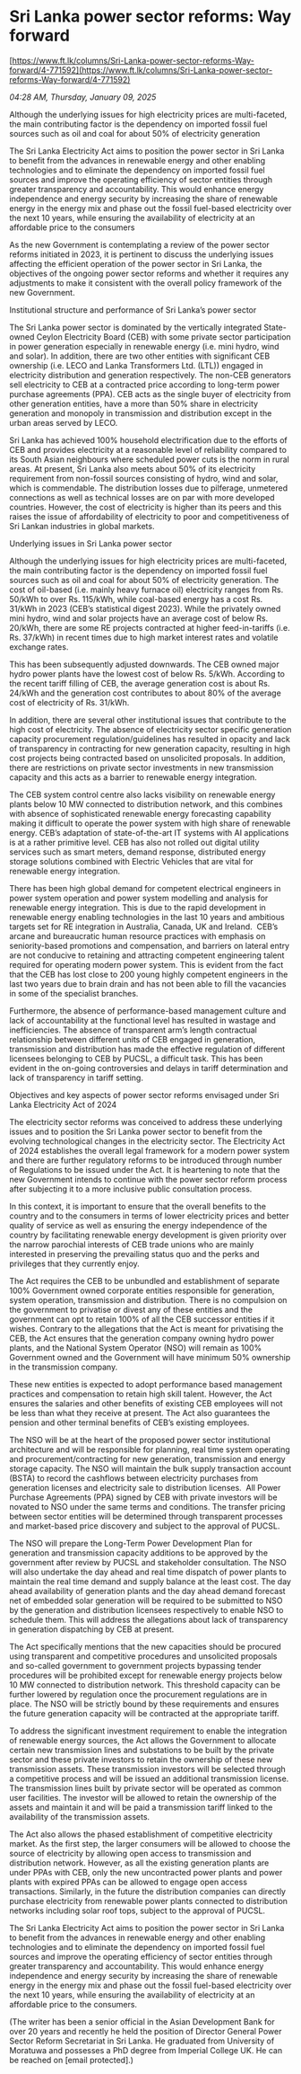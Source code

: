 # Sri Lanka power sector reforms: Way forward

[https://www.ft.lk/columns/Sri-Lanka-power-sector-reforms-Way-forward/4-771592](https://www.ft.lk/columns/Sri-Lanka-power-sector-reforms-Way-forward/4-771592)

*04:28 AM, Thursday, January 09, 2025*

Although the underlying issues for high electricity prices are multi-faceted, the main contributing factor is the dependency on imported fossil fuel sources such as oil and coal for about 50% of electricity generation

The Sri Lanka Electricity Act aims to position the power sector in Sri Lanka to benefit from the advances in renewable energy and other enabling technologies and to eliminate the dependency on imported fossil fuel sources and improve the operating efficiency of sector entities through greater transparency and accountability. This would enhance energy independence and energy security by increasing the share of renewable energy in the energy mix and phase out the fossil fuel-based electricity over the next 10 years, while ensuring the availability of electricity at an affordable price to the consumers

As the new Government is contemplating a review of the power sector reforms initiated in 2023, it is pertinent to discuss the underlying issues affecting the efficient operation of the power sector in Sri Lanka, the objectives of the ongoing power sector reforms and whether it requires any adjustments to make it consistent with the overall policy framework of the new Government.

Institutional structure and performance of Sri Lanka’s power sector

The Sri Lanka power sector is dominated by the vertically integrated State-owned Ceylon Electricity Board (CEB) with some private sector participation in power generation especially in renewable energy (i.e. mini hydro, wind and solar). In addition, there are two other entities with significant CEB ownership (i.e. LECO and Lanka Transformers Ltd. (LTL)) engaged in electricity distribution and generation respectively. The non-CEB generators sell electricity to CEB at a contracted price according to long-term power purchase agreements (PPA). CEB acts as the single buyer of electricity from other generation entities, have a more than 50% share in electricity generation and monopoly in transmission and distribution except in the urban areas served by LECO.

Sri Lanka has achieved 100% household electrification due to the efforts of CEB and provides electricity at a reasonable level of reliability compared to its South Asian neighbours where scheduled power cuts is the norm in rural areas. At present, Sri Lanka also meets about 50% of its electricity requirement from non-fossil sources consisting of hydro, wind and solar, which is commendable. The distribution losses due to pilferage, unmetered connections as well as technical losses are on par with more developed countries. However, the cost of electricity is higher than its peers and this raises the issue of affordability of electricity to poor and competitiveness of Sri Lankan industries in global markets.

Underlying issues in Sri Lanka power sector

Although the underlying issues for high electricity prices are multi-faceted, the main contributing factor is the dependency on imported fossil fuel sources such as oil and coal for about 50% of electricity generation. The cost of oil-based (i.e. mainly heavy furnace oil) electricity ranges from Rs. 50/kWh to over Rs. 115/kWh, while coal-based energy has a cost Rs. 31/kWh in 2023 (CEB’s statistical digest 2023). While the privately owned mini hydro, wind and solar projects have an average cost of below Rs. 20/kWh, there are some RE projects contracted at higher feed-in-tariffs (i.e. Rs. 37/kWh) in recent times due to high market interest rates and volatile exchange rates.

This has been subsequently adjusted downwards. The CEB owned major hydro power plants have the lowest cost of below Rs. 5/kWh. According to the recent tariff filling of CEB, the average generation cost is about Rs. 24/kWh and the generation cost contributes to about 80% of the average cost of electricity of Rs. 31/kWh.

In addition, there are several other institutional issues that contribute to the high cost of electricity. The absence of electricity sector specific generation capacity procurement regulation/guidelines has resulted in opacity and lack of transparency in contracting for new generation capacity, resulting in high cost projects being contracted based on unsolicited proposals. In addition, there are restrictions on private sector investments in new transmission capacity and this acts as a barrier to renewable energy integration.

The CEB system control centre also lacks visibility on renewable energy plants below 10 MW connected to distribution network, and this combines with absence of sophisticated renewable energy forecasting capability making it difficult to operate the power system with high share of renewable energy. CEB’s adaptation of state-of-the-art IT systems with AI applications is at a rather primitive level. CEB has also not rolled out digital utility services such as smart meters, demand response, distributed energy storage solutions combined with Electric Vehicles that are vital for renewable energy integration.

There has been high global demand for competent electrical engineers in power system operation and power system modelling and analysis for renewable energy integration. This is due to the rapid development in renewable energy enabling technologies in the last 10 years and ambitious targets set for RE integration in Australia, Canada, UK and Ireland.  CEB’s arcane and bureaucratic human resource practices with emphasis on seniority-based promotions and compensation, and barriers on lateral entry are not conducive to retaining and attracting competent engineering talent required for operating modern power system. This is evident from the fact that the CEB has lost close to 200 young highly competent engineers in the last two years due to brain drain and has not been able to fill the vacancies in some of the specialist branches.

Furthermore, the absence of performance-based management culture and lack of accountability at the functional level has resulted in wastage and inefficiencies. The absence of transparent arm’s length contractual relationship between different units of CEB engaged in generation, transmission and distribution has made the effective regulation of different licensees belonging to CEB by PUCSL, a difficult task. This has been evident in the on-going controversies and delays in tariff determination and lack of transparency in tariff setting.

Objectives and key aspects of power sector reforms envisaged under Sri Lanka Electricity Act of 2024

The electricity sector reforms was conceived to address these underlying issues and to position the Sri Lanka power sector to benefit from the evolving technological changes in the electricity sector. The Electricity Act of 2024 establishes the overall legal framework for a modern power system and there are further regulatory reforms to be introduced through number of Regulations to be issued under the Act. It is heartening to note that the new Government intends to continue with the power sector reform process after subjecting it to a more inclusive public consultation process.

In this context, it is important to ensure that the overall benefits to the country and to the consumers in terms of lower electricity prices and better quality of service as well as ensuring the energy independence of the country by facilitating renewable energy development is given priority over the narrow parochial interests of CEB trade unions who are mainly interested in preserving the prevailing status quo and the perks and privileges that they currently enjoy.

The Act requires the CEB to be unbundled and establishment of separate 100% Government owned corporate entities responsible for generation, system operation, transmission and distribution. There is no compulsion on the government to privatise or divest any of these entities and the government can opt to retain 100% of all the CEB successor entities if it wishes. Contrary to the allegations that the Act is meant for privatising the CEB, the Act ensures that the generation company owning hydro power plants, and the National System Operator (NSO) will remain as 100% Government owned and the Government will have minimum 50% ownership in the transmission company.

These new entities is expected to adopt performance based management practices and compensation to retain high skill talent. However, the Act ensures the salaries and other benefits of existing CEB employees will not be less than what they receive at present. The Act also guarantees the pension and other terminal benefits of CEB’s existing employees.

The NSO will be at the heart of the proposed power sector institutional architecture and will be responsible for planning, real time system operating and procurement/contracting for new generation, transmission and energy storage capacity. The NSO will maintain the bulk supply transaction account (BSTA) to record the cashflows between electricity purchases from generation licenses and electricity sale to distribution licenses.  All Power Purchase Agreements (PPA) signed by CEB with private investors will be novated to NSO under the same terms and conditions. The transfer pricing between sector entities will be determined through transparent processes and market-based price discovery and subject to the approval of PUCSL.

The NSO will prepare the Long-Term Power Development Plan for generation and transmission capacity additions to be approved by the government after review by PUCSL and stakeholder consultation. The NSO will also undertake the day ahead and real time dispatch of power plants to maintain the real time demand and supply balance at the least cost. The day ahead availability of generation plants and the day ahead demand forecast net of embedded solar generation will be required to be submitted to NSO by the generation and distribution licensees respectively to enable NSO to schedule them. This will address the allegations about lack of transparency in generation dispatching by CEB at present.

The Act specifically mentions that the new capacities should be procured using transparent and competitive procedures and unsolicited proposals and so-called government to government projects bypassing tender procedures will be prohibited except for renewable energy projects below 10 MW connected to distribution network. This threshold capacity can be further lowered by regulation once the procurement regulations are in place. The NSO will be strictly bound by these requirements and ensures the future generation capacity will be contracted at the appropriate tariff.

To address the significant investment requirement to enable the integration of renewable energy sources, the Act allows the Government to allocate certain new transmission lines and substations to be built by the private sector and these private investors to retain the ownership of these new transmission assets. These transmission investors will be selected through a competitive process and will be issued an additional transmission license. The transmission lines built by private sector will be operated as common user facilities. The investor will be allowed to retain the ownership of the assets and maintain it and will be paid a transmission tariff linked to the availability of the transmission assets.

The Act also allows the phased establishment of competitive electricity market. As the first step, the larger consumers will be allowed to choose the source of electricity by allowing open access to transmission and distribution network. However, as all the existing generation plants are under PPAs with CEB, only the new uncontracted power plants and power plants with expired PPAs can be allowed to engage open access transactions. Similarly, in the future the distribution companies can directly purchase electricity from renewable power plants connected to distribution networks including solar roof tops, subject to the approval of PUCSL.

The Sri Lanka Electricity Act aims to position the power sector in Sri Lanka to benefit from the advances in renewable energy and other enabling technologies and to eliminate the dependency on imported fossil fuel sources and improve the operating efficiency of sector entities through greater transparency and accountability. This would enhance energy independence and energy security by increasing the share of renewable energy in the energy mix and phase out the fossil fuel-based electricity over the next 10 years, while ensuring the availability of electricity at an affordable price to the consumers.

(The writer has been a senior official in the Asian Development Bank for over 20 years and recently he held the position of Director General Power Sector Reform Secretariat in Sri Lanka. He graduated from University of Moratuwa and possesses a PhD degree from Imperial College UK. He can be reached on [email protected].)

